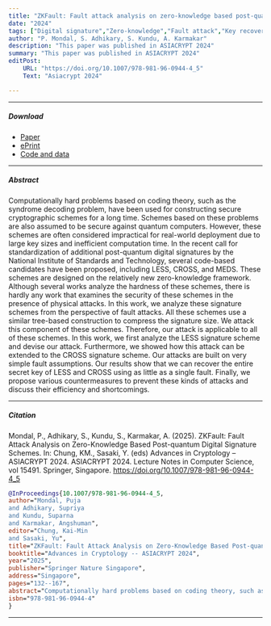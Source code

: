 ```yaml
---
title: "ZKFault: Fault attack analysis on zero-knowledge based post-quantum digital signature schemes" 
date: "2024"
tags: ["Digital signature","Zero-knowledge","Fault attack","Key recovery"]
author: "P. Mondal, S. Adhikary, S. Kundu, A. Karmakar"
description: "This paper was published in ASIACRYPT 2024" 
summary: "This paper was published in ASIACRYPT 2024" 
editPost:
    URL: "https://doi.org/10.1007/978-981-96-0944-4_5"
    Text: "Asiacrypt 2024"

---
```


---

##### Download

+ [Paper](https://link.springer.com/chapter/10.1007/978-981-96-0944-4_5)
+ [ePrint](https://eprint.iacr.org/2024/1422)
+ [Code and data](https://github.com/s-adhikary/zkfault_simulation)

---

##### Abstract

Computationally hard problems based on coding theory, such as the syndrome decoding problem, have been used for constructing secure cryptographic schemes for a long time. Schemes based on these problems are also assumed to be secure against quantum computers. However, these schemes are often considered impractical for real-world deployment due to large key sizes and inefficient computation time. In the recent call for standardization of additional post-quantum digital signatures by the National Institute of Standards and Technology, several code-based candidates have been proposed, including LESS, CROSS, and MEDS. These schemes are designed on the relatively new zero-knowledge framework. Although several works analyze the hardness of these schemes, there is hardly any work that examines the security of these schemes in the presence of physical attacks. 
In this work, we analyze these signature schemes from the perspective of fault attacks. All these schemes use a similar tree-based construction to compress the signature size. We attack this component of these schemes. Therefore, our attack is applicable to all of these schemes. In this work, we first analyze the LESS signature scheme and devise our attack. Furthermore, we showed how this attack can be extended to the CROSS signature scheme. Our attacks are built on very simple fault assumptions. Our results show that we can recover the entire secret key of LESS and CROSS using as little as a single fault. Finally, we propose various countermeasures to prevent these kinds of attacks and discuss their efficiency and shortcomings.

---


##### Citation

Mondal, P., Adhikary, S., Kundu, S., Karmakar, A. (2025). ZKFault: Fault Attack Analysis on Zero-Knowledge Based Post-quantum Digital Signature Schemes. In: Chung, KM., Sasaki, Y. (eds) Advances in Cryptology – ASIACRYPT 2024. ASIACRYPT 2024. Lecture Notes in Computer Science, vol 15491. Springer, Singapore. https://doi.org/10.1007/978-981-96-0944-4_5

```BibTeX
@InProceedings{10.1007/978-981-96-0944-4_5,
author="Mondal, Puja
and Adhikary, Supriya
and Kundu, Suparna
and Karmakar, Angshuman",
editor="Chung, Kai-Min
and Sasaki, Yu",
title="ZKFault: Fault Attack Analysis on Zero-Knowledge Based Post-quantum Digital Signature Schemes",
booktitle="Advances in Cryptology -- ASIACRYPT 2024",
year="2025",
publisher="Springer Nature Singapore",
address="Singapore",
pages="132--167",
abstract="Computationally hard problems based on coding theory, such as the syndrome decoding problem, have been used for constructing secure cryptographic schemes for a long time. Schemes based on these problems are also assumed to be secure against quantum computers. However, these schemes are often considered impractical for real-world deployment due to large key sizes and inefficient computation time. In the recent call for standardization of additional post-quantum digital signatures by the National Institute of Standards and Technology, several code-based candidates have been proposed, including LESS, CROSS, and MEDS. These schemes are designed on the relatively new zero-knowledge framework. Although several works analyze the hardness of these schemes, there is hardly any work that examines the security of these schemes in the presence of physical attacks. In this work, we analyze these signature schemes from the perspective of fault attacks. All these schemes use a similar tree-based construction to compress the signature size. We attack this component of these schemes. Therefore, our attack is applicable to all of these schemes. In this work, we first analyze the LESS signature scheme and devise our attack. Furthermore, we showed how this attack can be extended to the CROSS signature scheme. Our attacks are built on very simple fault assumptions. Our results show that we can recover the entire secret key of LESS and CROSS using as little as a single fault. Finally, we propose various countermeasures to prevent these kinds of attacks and discuss their efficiency and shortcomings.",
isbn="978-981-96-0944-4"
}
```

---

